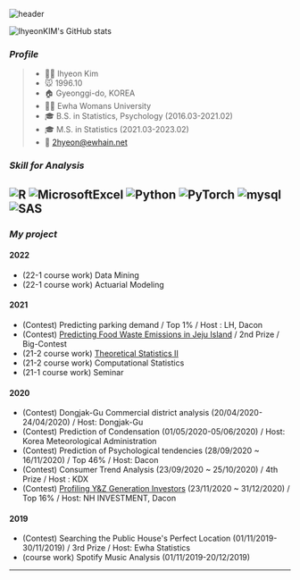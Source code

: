 ![header](https://capsule-render.vercel.app/api?type=Waving&color=auto&height=300&section=header&text=Welcome%20to%20Ihyeon's%20Workplace%20&fontSize=45&fontColor=FFFFFF)

![IhyeonKIM's GitHub stats](https://github-readme-stats.vercel.app/api?username=IhyeonKIM&show_icons=true&theme=vue)

### _Profile_ 
> * 👩‍💻 Ihyeon Kim 
> * 🐭 1996.10
> * 🏠 Gyeonggi-do, KOREA
> * 👩‍🎓 Ewha Womans University
> * 🎓 B.S. in Statistics, Psychology (2016.03-2021.02)
> * 🎓 M.S. in Statistics (2021.03-2023.02)
> * 📧 <2hyeon@ewhain.net>

### _Skill for Analysis_
<img alt="R" src ="https://img.shields.io/badge/R-276DC3.svg?&style=for-the-badge&logo=R&logoColor=white"/> <img alt="MicrosoftExcel" src ="https://img.shields.io/badge/Microsoft_Excel-217346.svg?&style=for-the-badge&logo=MicrosoftExcel&logoColor=black"/> <img alt="Python" src ="https://img.shields.io/badge/Python-3776AB.svg?&style=for-the-badge&logo=Python&logoColor=white"/>  <img alt="PyTorch" src ="https://img.shields.io/badge/PyTorch-EE4C2C.svg?&style=for-the-badge&logo=PyTorch&logoColor=white"/>  <img alt="mysql" src ="https://img.shields.io/badge/MySQL-FF9E0F.svg?&style=for-the-badge&logo=MySQL&logoColor=white"/> <img alt="SAS" src ="https://img.shields.io/badge/sas-CC6699.svg?&style=for-the-badge&logo=sass&logoColor=white"/> 
---

### _My project_ 
#### 2022 
- (22-1 course work) Data Mining
- (22-1 course work) Actuarial Modeling 

#### 2021
- (Contest) Predicting parking demand / Top 1% / Host : LH, Dacon
- (Contest) [Predicting Food Waste Emissions in Jeju Island](https://github.com/IhyeonKIM/2021-Bigcontest2021-JejuFoodWaste) / 2nd Prize / Big-Contest 
- (21-2 course work) [Theoretical Statistics II](https://github.com/IhyeonKIM/Theoretical-Statistics)
- (21-2 course work) Computational Statistics
- (21-1 course work) Seminar

#### 2020
- (Contest) Dongjak-Gu Commercial district analysis (20/04/2020-24/04/2020) / Host: Dongjak-Gu
- (Contest) Prediction of Condensation (01/05/2020-05/06/2020) / Host: Korea Meteorological Administration
- (Contest) Prediction of Psychological tendencies (28/09/2020 ~ 16/11/2020) / Top 46% / Host: Dacon
- (Contest) Consumer Trend Analysis (23/09/2020 ~ 25/10/2020) / 4th Prize / Host : KDX 
- (Contest) [Profiling Y&Z Generation Investors](https://dacon.io/codeshare/2126) (23/11/2020 ~ 31/12/2020) / Top 16% / Host: NH INVESTMENT, Dacon

#### 2019
- (Contest) Searching the Public House's Perfect Location (01/11/2019-30/11/2019) / 3rd Prize / Host: Ewha Statistics
- (course work) Spotify Music Analysis (01/11/2019-20/12/2019) 

---

